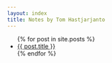```yaml
---
layout: index
title: Notes by Tom Hastjarjanto
---
```


<ul class="posts">
  {% for post in site.posts %}
    <li><span><a href="{{ BASE_PATH }}{{ post.url }}">{{ post.title }}</a></li>
  {% endfor %}
</ul>
